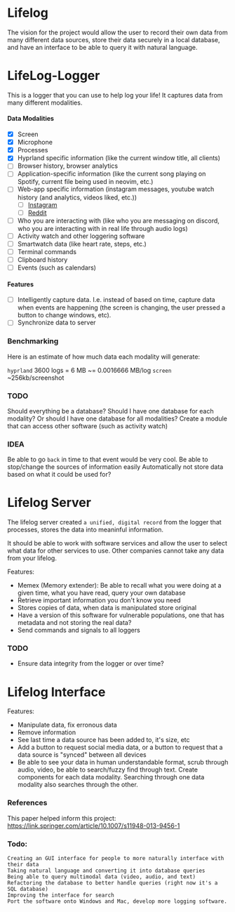 # Lifelog

The vision for the project would allow the user to record their own data from many different data sources, store their data securely in a local database, and have an interface to be able to query it with natural language.

# LifeLog-Logger

This is a logger that you can use to help log your life! It captures data from many different modalities.

#### Data Modalities

- [x] Screen
- [x] Microphone
- [x] Processes
- [x] Hyprland specific information (like the current window title, all clients)
- [ ] Browser history, browser analytics
- [ ] Application-specific information (like the current song playing on Spotify, current file being used in neovim, etc.)
- [ ] Web-app specific information (instagram messages, youtube watch history (and analytics, videos liked, etc.))
  - [ ] [Instagram](https://www.the-sun.com/lifestyle/tech/272081/how-to-download-all-your-instagram-photos-stories-and-videos-quickly/)
  - [ ] [Reddit](https://www.reddit.com/r/DataHoarder/comments/800g94/any_way_to_download_reddit_profile/)
- [ ] Who you are interacting with (like who you are messaging on discord, who you are interacting with in real life through audio logs)
- [ ] Activity watch and other loggering software
- [ ] Smartwatch data (like heart rate, steps, etc.)
- [ ] Terminal commands
- [ ] Clipboard history
- [ ] Events (such as calendars)

#### Features

- [ ] Intelligently capture data. I.e. instead of based on time, capture data when events are happening (the screen is changing, the user pressed a button to change windows, etc).
- [ ] Synchronize data to server

### Benchmarking

Here is an estimate of how much data each modality will generate:

`hyprland` 3600 logs = 6 MB \~= 0.0016666 MB/log
`screen` \~256kb/screenshot

### TODO

Should everything be a database? Should I have one database for each modality? Or should I have one database for all modalities?
Create a module that can access other software (such as activity watch)

### IDEA

Be able to go `back` in time to that event would be very cool.
Be able to stop/change the sources of information easily
Automatically not store data based on what it could be used for?

# Lifelog Server

The lifelog server created `a unified, digital record` from the logger that processes, stores the data into meaninful information.

It should be able to work with software services and allow the user to select what data for other services to use. Other companies cannot take any data from your lifelog.

Features:

- Memex (Memory extender): Be able to recall what you were doing at a given time, what you have read, query your own database
- Retrieve important information you don't know you need
- Stores copies of data, when data is manipulated store original
- Have a version of this software for vulnerable populations, one that has metadata and not storing the real data?
- Send commands and signals to all loggers

### TODO

- Ensure data integrity from the logger or over time?

# Lifelog Interface

Features:

- Manipulate data, fix erronous data
- Remove information
- See last time a data source has been added to, it's size, etc
- Add a button to request social media data, or a button to request that a data source is "synced" between all devices
- Be able to see your data in human understandable format, scrub through audio, video, be able to search/fuzzy find through text. Create components for each data modality. Searching through one data modality also searches through the other.

### References

This paper helped inform this project:
https://link.springer.com/article/10.1007/s11948-013-9456-1

### Todo:

    Creating an GUI interface for people to more naturally interface with their data
    Taking natural language and converting it into database queries
    Being able to query multimodal data (video, audio, and text)
    Refactoring the database to better handle queries (right now it's a SQL database)
    Improving the interface for search
    Port the software onto Windows and Mac, develop more logging software.
